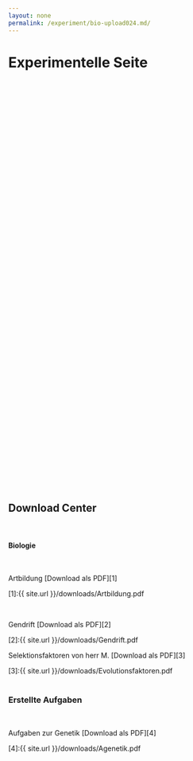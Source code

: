 ```yaml
---
layout: none
permalink: /experiment/bio-upload024.md/
---
```


<html>
<head>
<style>
.download-center {
  background-image: url(/images/download-bg.gif);
  min-height: 750px;
  transition: 3s;
  opacity: 40%;
  background-attachment: fixed;
  background-size: cover;
  :&hover {
    opacity 100%;
    border: 3px solid #888888;
  }
}
</style>
</head>
</html>

<h1> Experimentelle Seite </h1>
<br>
<br>
<div class='download-center'>
</div>
<br>
<br>
<h2> Download Center</h2>
<br>
<h4>
Biologie
</h4>

<br>

Artbildung [Download als PDF][1]

[1]:{{ site.url }}/downloads/Artbildung.pdf

<br>

Gendrift [Download als PDF][2]

[2]:{{ site.url }}/downloads/Gendrift.pdf
<br>

Selektionsfaktoren von herr M. [Download als PDF][3]

[3]:{{ site.url }}/downloads/Evolutionsfaktoren.pdf
<br>
<br>
### Erstellte Aufgaben
<br>

Aufgaben zur Genetik [Download als PDF][4]

[4]:{{ site.url }}/downloads/Agenetik.pdf
<br>
<br>

